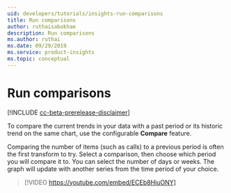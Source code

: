 ```yaml
---
uid: developers/tutorials/insights-run-comparisons
title: Run comparisons
author: ruthaisabokhae
description: Run comparisons
ms.author: ruthai
ms.date: 09/29/2019
ms.service: product-insights
ms.topic: conceptual
---
```

# Run comparisons
[!INCLUDE [cc-beta-prerelease-disclaimer]( includes/cc-beta-prerelease-disclaimer.md)]

To compare the current trends in your data with a past period or its historic trend on the same chart, use the configurable **Compare** feature.    

Comparing the number of items (such as calls) to a previous period is often the first transform to try. Select a comparison, then choose which period you will compare it to. You can select the number of days or weeks. The graph will update with another series from the time period of your choice.

>[!VIDEO https://youtube.com/embed/ECEb8HiuONY] 
